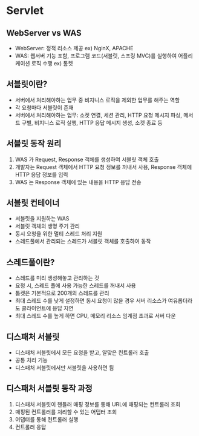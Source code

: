 # Servlet

## WebServer vs WAS
- WebServer: 정적 리소스 제공 ex) NginX, APACHE
- WAS: 웹서버 기능 포함, 프로그램 코드(서블릿, 스프링 MVC)를 실행하여 어플리케이션 로직 수행 ex) 톰켓

## 서블릿이란?
- 서버에서 처리해야하는 업무 중 비지니스 로직을 제외한 업무를 해주는 역할
- 각 요청마다 서블릿이 존재
- 서버에서 처리해야하는 업무: 소켓 연결, 세션 관리, HTTP 요청 메시지 파싱, 메서드 구별, 비지니스 로직 실행, HTTP 응답 메시지 생성, 소켓 종료 등

## 서블릿 동작 원리
1. WAS 가 Request, Response 객체를 생성하여 서블릿 객체 호출
2. 개발자는 Request 객체에서 HTTP 요청 정보를 꺼내서 사용, Response 객체에 HTTP 응답 정보를 입력
3. WAS 는 Response 객체에 있는 내용을 HTTP 응답 전송

## 서블릿 컨테이너
- 서블릿을 지원하는 WAS
- 서블릿 객체의 생명 주기 관리
- 동시 요청을 위한 멀티 스레드 처리 지원
- 스레드풀에서 관리되는 스레드가 서블릿 객체를 호출하여 동작

## 스레드풀이란?
- 스레드를 미리 생성해놓고 관리하는 것
- 요청 시, 스레드 풀에 사용 가능한 스레드를 꺼내서 사용
- 톰켓은 기본적으로 200개의 스레드를 관리
- 최대 스레드 수를 낮게 설정하면 동시 요청이 많을 경우 서버 리소스가 여유롭더라도 클라이언트에 응답 지연
- 최대 스레드 수를 높게 하면 CPU, 메모리 리소스 임계점 초과로 서버 다운

## 디스패처 서블릿
- 디스패처 서블릿에서 모든 요청을 받고, 알맞은 컨트롤러 호출
- 공통 처리 기능
- 디스패처 서블릿에서만 서블릿을 사용하면 됨

## 디스패처 서블릿 동작 과정
1. 디스패처 서블릿이 핸들러 매핑 정보를 통해 URL에 매핑되는 컨트롤러 조회
2. 매핑된 컨트롤러를 처리할 수 있는 어댑터 조회
3. 어댑터를 통해 컨트롤러 실행
4. 컨트롤러 응답